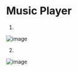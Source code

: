 # Music Player

1.

![image](https://user-images.githubusercontent.com/57004104/135794302-e68502e5-6214-4f35-8a47-e49f15c3ac2f.png)

2.

![image](https://user-images.githubusercontent.com/57004104/135794348-3a65df30-a7da-4593-b67d-f4b8674346e9.png)
